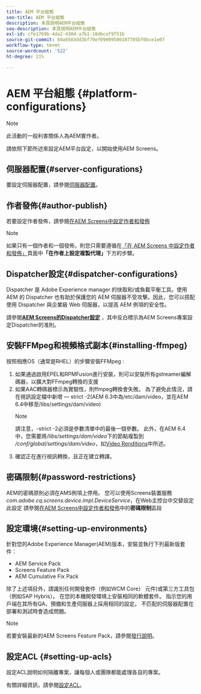 ```yaml
---
title: AEM 平台組態
seo-title: AEM 平台組態
description: 本頁說明AEM平台組態
seo-description: 本頁說明AEM平台組態
exl-id: cfe1769b-4da2-430d-a7b1-10dbcaf9f51b
source-git-commit: 60a6583dd3bf79ef09099506107705bf0bce1e07
workflow-type: tm+mt
source-wordcount: '522'
ht-degree: 21%

---
```


# AEM 平台組態  {#platform-configurations}

>[!NOTE]
>
>此活動的一般利害關係人為AEM實作者。

請依照下節所述來設定AEM平台設定，以開始使用AEM Screens。

## 伺服器配置{#server-configurations}

要設定伺服器配置，請參閱[伺服器配置](https://helpx.adobe.com/experience-manager/6-5/screens/using/configuring-screens-introduction.html#ServerConfiguration)。

## 作者發佈{#author-publish}

若要設定作者發佈，請參閱[在AEM Screens中設定作者和發佈](https://helpx.adobe.com/tw/experience-manager/6-5/screens/using/author-and-publish.html)

>[!NOTE]
>
>如果只有一個作者和一個發佈，則您只需要遵循在[「在 AEM Screens 中設定作者和發佈」](https://helpx.adobe.com/experience-manager/6-5/screens/using/author-and-publish.html)頁面中&#x200B;**「在作者上設定複製代理」**&#x200B;下方的步驟。

## Dispatcher設定{#dispatcher-configurations}

Dispatcher 是 Adobe Experience manager 的快取和/或負載平衡工具。使用 AEM 的 Dispatcher 也有助於保護您的 AEM 伺服器不受攻擊。因此，您可以搭配使用 Dispatcher 與企業級 Web 伺服器，以提高 AEM 例項的安全性。

請參閱&#x200B;**[AEM Screens的Dispatcher設定](https://helpx.adobe.com/experience-manager/6-5/screens/using/dispatcher-configurations-aem-screens.html)** ，其中反白標示為AEM Screens專案設定Dispatcher的准則。

## 安裝FFMpeg和視頻格式副本{#installing-ffmpeg}

按照相應OS（通常是RHEL）的步驟安裝FFMpeg :

1. 如果通過啟用EPEL和RPMFusion進行安裝，則可以安裝所有gstreamer編解碼器，以擴大對FFmpeg轉換的支援
1. 如果AAC轉碼器標示為實驗性，則ffmpeg轉換會失敗。 為了避免此情況，請在視訊設定檔中新增 — strict -2(AEM 6.3中為/etc/dam/video，並在AEM 6.4中移至/libs/settings/dam/video)
   >[!NOTE]
   >
   > 請注意，-strict -2必須是參數清單中的最後一個參數。 此外，在AEM 6.4中，您需要將&#x200B;*/libs/settings/dam/video*&#x200B;下的節點複製到&#x200B;*/conf/global/settings/dam/video*，如[Video Renditions](https://helpx.adobe.com/experience-manager/6-5/screens/using/generating-renditions.html)中所述。
1. 確認正在進行視訊轉換，且正在建立轉譯。

## 密碼限制{#password-restrictions}

AEM的密碼原則必須在AMS例項上停用。 您可以使用Screens裝置服務&#x200B;*com.adobe.cq.screens.device.impl.DeviceService*，在Web主控台中交替設定此設定
請參閱[在AEM Screens中設定作者和發佈](https://helpx.adobe.com/experience-manager/6-5/screens/using/author-and-publish.html)中的&#x200B;**密碼限制**&#x200B;區段

## 設定環境{#setting-up-environments}

針對您的Adobe Experience Manager(AEM)版本，安裝並執行下列最新版套件：

* AEM Service Pack
* Screens Feature Pack
* AEM Cumulative Fix Pack

除了上述項目外，請識別任何開發套件（例如WCM Core）
元件)或第三方工具包（例如SAP Hybris）。
在您的本機開發環境上安裝相同的軟體套件。 指示您的用戶端在其所有QA、預備和生產伺服器上採用相同的設定。 不匹配的伺服器配置在部署和測試時會造成問題。

>[!NOTE]
>
>若要安裝最新的AEM Screens Feature Pack，請參閱[發行說明](https://helpx.adobe.com/experience-manager/6-5/screens/user-guide.html?topic=/experience-manager/6-5/screens/morehelp/release-notes.ug.js)。

## 設定ACL {#setting-up-acls}

設定ACL說明如何隔離專案，讓每個人或團隊都能處理各自的專案。

有關詳細資訊，請參閱[設定ACL](https://helpx.adobe.com/experience-manager/6-5/screens/using/setting-up-acls.html)。

